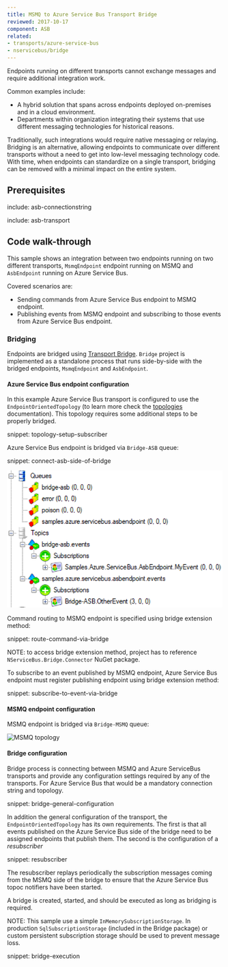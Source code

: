```yaml
---
title: MSMQ to Azure Service Bus Transport Bridge
reviewed: 2017-10-17
component: ASB
related:
- transports/azure-service-bus
- nservicebus/bridge
---
```



Endpoints running on different transports cannot exchange messages and require additional integration work.

Common examples include:

 * A hybrid solution that spans across endpoints deployed on-premises and in a cloud environment.
 * Departments within organization integrating their systems that use different messaging technologies for historical reasons.

Traditionally, such integrations would require native messaging or relaying. Bridging is an alternative, allowing endpoints to communicate over different transports without a need to get into low-level messaging technology code. With time, when endpoints can standardize on a single transport, bridging can be removed with a minimal impact on the entire system.


## Prerequisites

include: asb-connectionstring

include: asb-transport


## Code walk-through

This sample shows an integration between two endpoints running on two different transports, `MsmqEndpoint` endpoint running on MSMQ and `AsbEndpoint` running on Azure Service Bus.

Covered scenarios are:

 * Sending commands from Azure Service Bus endpoint to MSMQ endpoint.
 * Publishing events from MSMQ endpoint and subscribing to those events from Azure Service Bus endpoint.


### Bridging

Endpoints are bridged using [Transport Bridge](/nservicebus/bridge/). `Bridge` project is implemented as a standalone process that runs side-by-side with the bridged endpoints, `MsmqEndpoint` and `AsbEndpoint`.


#### Azure Service Bus endpoint configuration

In this example Azure Service Bus transport is configured to use the `EndpointOrientedTopology` (to learn more check the [topologies](/transports/azure-service-bus/topologies/) documentation). This topology requires some additional steps to be properly bridged.

snippet: topology-setup-subscriber

Azure Service Bus endpoint is bridged via `Bridge-ASB` queue:

snippet: connect-asb-side-of-bridge

![Azure Service Bus topology][asb-topology]

Command routing to MSMQ endpoint is specified using bridge extension method:

snippet: route-command-via-bridge

NOTE: to access bridge extension method, project has to reference `NServiceBus.Bridge.Connector` NuGet package.

To subscribe to an event published by MSMQ endpoint, Azure Service Bus endpoint must register publishing endpoint using bridge extension method: 

snippet: subscribe-to-event-via-bridge


#### MSMQ endpoint configuration

MSMQ endpoint is bridged via `Bridge-MSMQ` queue:

![MSMQ topology][msmq-topology]


#### Bridge configuration

Bridge process is connecting between MSMQ and Azure ServiceBus transports and provide any configuration settings required by any of the transports. For Azure Service Bus that would be a mandatory connection string and topology.

snippet: bridge-general-configuration

In addition the general configuration of the transport, the `EndpointOrientedTopology` has its own requirements. The first is that all events published on the Azure Service Bus side of the bridge need to be assigned endpoints that publish them. The second is the configuration of a *resubscriber*

snippet: resubscriber

The resubscriber replays periodically the subscription messages coming from the MSMQ side of the bridge to ensure that the Azure Service Bus topoc notifiers have been started.

A bridge is created, started, and should be executed as long as bridging is required.

NOTE: This sample use a simple `InMemorySubscriptionStorage`. In production `SqlSubscriptionStorage` (included in the Bridge package) or custom persistent subscription storage should be used to prevent message loss.

snippet: bridge-execution

[asb-topology]: asb-topology.png "Azure Service Bus topology"
[msmq-topology]: msmq-topology.png "MSMQ topology"
